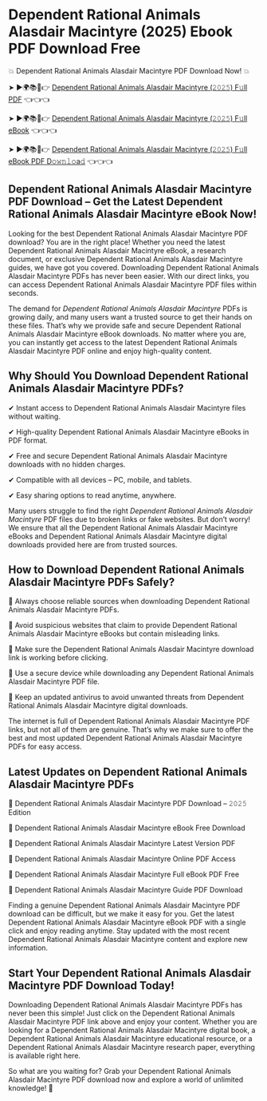 # Dependent Rational Animals Alasdair Macintyre (2025) Ebook PDF Download Free

💥 Dependent Rational Animals Alasdair Macintyre PDF Download Now! 💥

➤ ►🌍📚📱👉 [Dependent Rational Animals Alasdair Macintyre (𝟸𝟶𝟸𝟻) F𝚞ll PDF](https://getpdf.xyz/dependent-rational-animals-alasdair-macintyre) 👈👈👈


➤ ►🌍📚📱👉 [Dependent Rational Animals Alasdair Macintyre (𝟸𝟶𝟸𝟻) F𝚞ll eBook](https://getpdf.xyz/dependent-rational-animals-alasdair-macintyre) 👈👈👈


➤ ►🌍📚📱👉 [Dependent Rational Animals Alasdair Macintyre (𝟸𝟶𝟸𝟻) F𝚞ll eBook PDF D𝚘𝚠𝚗𝚕𝚘a𝚍](https://getpdf.xyz/dependent-rational-animals-alasdair-macintyre) 👈👈👈


## Dependent Rational Animals Alasdair Macintyre PDF Download – Get the Latest Dependent Rational Animals Alasdair Macintyre eBook Now!

Looking for the best Dependent Rational Animals Alasdair Macintyre PDF download? You are in the right place! Whether you need the latest Dependent Rational Animals Alasdair Macintyre eBook, a research document, or exclusive Dependent Rational Animals Alasdair Macintyre guides, we have got you covered. Downloading Dependent Rational Animals Alasdair Macintyre PDFs has never been easier. With our direct links, you can access Dependent Rational Animals Alasdair Macintyre PDF files within seconds.

The demand for *Dependent Rational Animals Alasdair Macintyre* PDFs is growing daily, and many users want a trusted source to get their hands on these files. That’s why we provide safe and secure Dependent Rational Animals Alasdair Macintyre eBook downloads. No matter where you are, you can instantly get access to the latest Dependent Rational Animals Alasdair Macintyre PDF online and enjoy high-quality content.

## Why Should You Download Dependent Rational Animals Alasdair Macintyre PDFs?

✔ Instant access to Dependent Rational Animals Alasdair Macintyre files without waiting.

✔ High-quality Dependent Rational Animals Alasdair Macintyre eBooks in PDF format.

✔ Free and secure Dependent Rational Animals Alasdair Macintyre downloads with no hidden charges.

✔ Compatible with all devices – PC, mobile, and tablets.

✔ Easy sharing options to read anytime, anywhere.

Many users struggle to find the right *Dependent Rational Animals Alasdair Macintyre* PDF files due to broken links or fake websites. But don’t worry! We ensure that all the Dependent Rational Animals Alasdair Macintyre eBooks and Dependent Rational Animals Alasdair Macintyre digital downloads provided here are from trusted sources.

## How to Download Dependent Rational Animals Alasdair Macintyre PDFs Safely?

📌 Always choose reliable sources when downloading Dependent Rational Animals Alasdair Macintyre PDFs.

📌 Avoid suspicious websites that claim to provide Dependent Rational Animals Alasdair Macintyre eBooks but contain misleading links.

📌 Make sure the Dependent Rational Animals Alasdair Macintyre download link is working before clicking.

📌 Use a secure device while downloading any Dependent Rational Animals Alasdair Macintyre PDF file.

📌 Keep an updated antivirus to avoid unwanted threats from Dependent Rational Animals Alasdair Macintyre digital downloads.

The internet is full of Dependent Rational Animals Alasdair Macintyre PDF links, but not all of them are genuine. That’s why we make sure to offer the best and most updated Dependent Rational Animals Alasdair Macintyre PDFs for easy access.

## Latest Updates on Dependent Rational Animals Alasdair Macintyre PDFs

🔹 Dependent Rational Animals Alasdair Macintyre PDF Download – 𝟸𝟶𝟸𝟻 Edition

🔹 Dependent Rational Animals Alasdair Macintyre eBook Free Download

🔹 Dependent Rational Animals Alasdair Macintyre Latest Version PDF

🔹 Dependent Rational Animals Alasdair Macintyre Online PDF Access

🔹 Dependent Rational Animals Alasdair Macintyre Full eBook PDF Free

🔹 Dependent Rational Animals Alasdair Macintyre Guide PDF Download

Finding a genuine Dependent Rational Animals Alasdair Macintyre PDF download can be difficult, but we make it easy for you. Get the latest Dependent Rational Animals Alasdair Macintyre eBook PDF with a single click and enjoy reading anytime. Stay updated with the most recent Dependent Rational Animals Alasdair Macintyre content and explore new information.

## Start Your Dependent Rational Animals Alasdair Macintyre PDF Download Today!

Downloading Dependent Rational Animals Alasdair Macintyre PDFs has never been this simple! Just click on the Dependent Rational Animals Alasdair Macintyre PDF link above and enjoy your content. Whether you are looking for a Dependent Rational Animals Alasdair Macintyre digital book, a Dependent Rational Animals Alasdair Macintyre educational resource, or a Dependent Rational Animals Alasdair Macintyre research paper, everything is available right here.

So what are you waiting for? Grab your Dependent Rational Animals Alasdair Macintyre PDF download now and explore a world of unlimited knowledge! 🚀